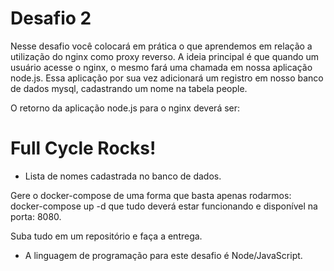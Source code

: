 # Desafio 2

Nesse desafio você colocará em prática o que aprendemos em relação a utilização
do nginx como proxy reverso. A ideia principal é que quando um usuário acesse o nginx,
o mesmo fará uma chamada em nossa aplicação node.js. Essa aplicação por sua vez adicionará
um registro em nosso banco de dados mysql, cadastrando um nome na tabela people.

O retorno da aplicação node.js para o nginx deverá ser:

<h1>Full Cycle Rocks!</h1>

- Lista de nomes cadastrada no banco de dados.

Gere o docker-compose de uma forma que basta apenas rodarmos: docker-compose up -d que
tudo deverá estar funcionando e disponível na porta: 8080.

Suba tudo em um repositório e faça a entrega.

- A linguagem de programação para este desafio é Node/JavaScript.
